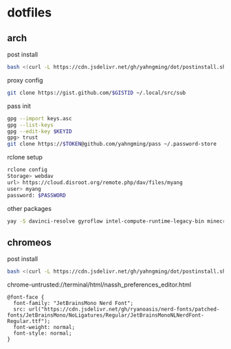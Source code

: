# dotfiles

## arch
post install
```sh
bash <(curl -L https://cdn.jsdelivr.net/gh/yahngming/dot/postinstall.sh) arch
```
proxy config
```sh
git clone https://gist.github.com/$GISTID ~/.local/src/sub
```
pass init
```sh
gpg --import keys.asc
gpg --list-keys
gpg --edit-key $KEYID
gpg> trust
git clone https://$TOKEN@github.com/yahngming/pass ~/.password-store
```
rclone setup
```sh
rclone config
Storage> webdav
url> https://cloud.disroot.org/remote.php/dav/files/myang
user> myang
password: $PASSWORD
```
other packages
```sh
yay -S davinci-resolve gyroflow intel-compute-runtime-legacy-bin minecraft-launcher orca-slicer sdrpp-git subconverter-bin tsukimi-git
```

## chromeos
post install
```sh
bash <(curl -L https://cdn.jsdelivr.net/gh/yahngming/dot/postinstall.sh) chromeos
```
chrome-untrusted://terminal/html/nassh_preferences_editor.html
```
@font-face {
  font-family: "JetBrainsMono Nerd Font";
  src: url("https://cdn.jsdelivr.net/gh/ryanoasis/nerd-fonts/patched-fonts/JetBrainsMono/NoLigatures/Regular/JetBrainsMonoNLNerdFont-Regular.ttf");
  font-weight: normal;
  font-style: normal;
}
```
